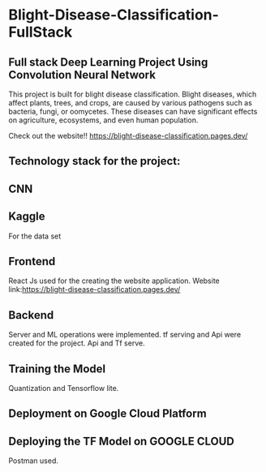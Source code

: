 # Blight-Disease-Classification-FullStack

## Full stack Deep Learning Project Using Convolution Neural Network

This project is built for blight disease classification.
Blight diseases, which affect plants, trees, and crops, are caused by various pathogens such as bacteria, fungi, or oomycetes. 
These diseases can have significant effects on agriculture, ecosystems, and even human population.


Check out the website!! https://blight-disease-classification.pages.dev/
## Technology stack for the project:
## CNN
## Kaggle 
For the data set
## Frontend 
React Js used for the creating the website application.
Website link:https://blight-disease-classification.pages.dev/





## Backend 
Server and ML operations were implemented. tf serving and Api were created for the project.
Api and Tf serve.
## Training the Model
Quantization and Tensorflow lite.







## Deployment on Google Cloud Platform



## Deploying the TF Model  on GOOGLE CLOUD
Postman used.
